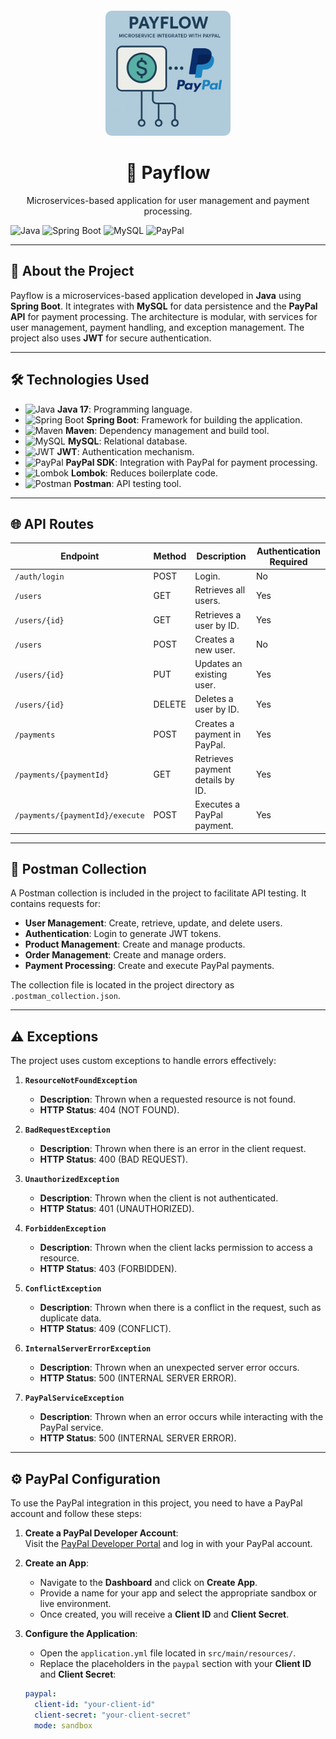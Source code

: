 <div align="center">
  <img src="./images/logo.png" alt="Payflow Logo" width="200" style="border-radius:10px;margin-top:20px;" />
  <h1>🚀 Payflow</h1>
  <p>Microservices-based application for user management and payment processing.</p>
</div>

![Java](https://img.shields.io/badge/Java-21-blue?style=for-the-badge&logo=java)
![Spring Boot](https://img.shields.io/badge/Spring%20Boot-3.4.5-brightgreen?style=for-the-badge&logo=springboot)
![MySQL](https://img.shields.io/badge/MySQL-8.0-orange?style=for-the-badge&logo=mysql)
![PayPal](https://img.shields.io/badge/PayPal-API-blue?style=for-the-badge&logo=paypal)

---

## 📖 About the Project

Payflow is a microservices-based application developed in **Java** using **Spring Boot**. It integrates with **MySQL** for data persistence and the **PayPal API** for payment processing. The architecture is modular, with services for user management, payment handling, and exception management. The project also uses **JWT** for secure authentication.

---

## 🛠️ Technologies Used

- ![Java](https://img.shields.io/badge/Java-21-blue?style=flat-square&logo=java) **Java 17**: Programming language.
- ![Spring Boot](https://img.shields.io/badge/Spring%20Boot-3.4.5-brightgreen?style=flat-square&logo=springboot) **Spring Boot**: Framework for building the application.
- ![Maven](https://img.shields.io/badge/Maven-3.8.6-C71A36?style=flat-square&logo=apachemaven) **Maven**: Dependency management and build tool.
- ![MySQL](https://img.shields.io/badge/MySQL-8.0-orange?style=flat-square&logo=mysql) **MySQL**: Relational database.
- ![JWT](https://img.shields.io/badge/JWT-Authentication-blue?style=flat-square&logo=jsonwebtokens) **JWT**: Authentication mechanism.
- ![PayPal](https://img.shields.io/badge/PayPal-API-blue?style=flat-square&logo=paypal) **PayPal SDK**: Integration with PayPal for payment processing.
- ![Lombok](https://img.shields.io/badge/Lombok-1.18.24-red?style=flat-square&logo=lombok) **Lombok**: Reduces boilerplate code.
- ![Postman](https://img.shields.io/badge/Postman-API-orange?style=flat-square&logo=postman) **Postman**: API testing tool.

---

## 🌐 API Routes

| **Endpoint**                    | **Method** | **Description**                 | **Authentication Required** |
|---------------------------------|------------|---------------------------------|-----------------------------|
| `/auth/login`                   | POST       | Login.                          | No                          |
| `/users`                        | GET        | Retrieves all users.            | Yes                         |
| `/users/{id}`                   | GET        | Retrieves a user by ID.         | Yes                         |
| `/users`                        | POST       | Creates a new user.             | No                          |
| `/users/{id}`                   | PUT        | Updates an existing user.       | Yes                         |
| `/users/{id}`                   | DELETE     | Deletes a user by ID.           | Yes                         |
| `/payments`                     | POST       | Creates a payment in PayPal.    | Yes                         |
| `/payments/{paymentId}`         | GET        | Retrieves payment details by ID.| Yes                         |
| `/payments/{paymentId}/execute` | POST       | Executes a PayPal payment.      | Yes                         |

---

## 📂 Postman Collection

A Postman collection is included in the project to facilitate API testing. It contains requests for:

- **User Management**: Create, retrieve, update, and delete users.
- **Authentication**: Login to generate JWT tokens.
- **Product Management**: Create and manage products.
- **Order Management**: Create and manage orders.
- **Payment Processing**: Create and execute PayPal payments.

The collection file is located in the project directory as `.postman_collection.json`.

---

## ⚠️ Exceptions

The project uses custom exceptions to handle errors effectively:

1. **`ResourceNotFoundException`**
    - **Description**: Thrown when a requested resource is not found.
    - **HTTP Status**: 404 (NOT FOUND).

2. **`BadRequestException`**
    - **Description**: Thrown when there is an error in the client request.
    - **HTTP Status**: 400 (BAD REQUEST).

3. **`UnauthorizedException`**
    - **Description**: Thrown when the client is not authenticated.
    - **HTTP Status**: 401 (UNAUTHORIZED).

4. **`ForbiddenException`**
    - **Description**: Thrown when the client lacks permission to access a resource.
    - **HTTP Status**: 403 (FORBIDDEN).

5. **`ConflictException`**
    - **Description**: Thrown when there is a conflict in the request, such as duplicate data.
    - **HTTP Status**: 409 (CONFLICT).

6. **`InternalServerErrorException`**
    - **Description**: Thrown when an unexpected server error occurs.
    - **HTTP Status**: 500 (INTERNAL SERVER ERROR).

7. **`PayPalServiceException`**
    - **Description**: Thrown when an error occurs while interacting with the PayPal service.
    - **HTTP Status**: 500 (INTERNAL SERVER ERROR).

---


## ⚙️ PayPal Configuration

To use the PayPal integration in this project, you need to have a PayPal account and follow these steps:

1. **Create a PayPal Developer Account**:  
   Visit the [PayPal Developer Portal](https://developer.paypal.com/) and log in with your PayPal account.

2. **Create an App**:
   - Navigate to the **Dashboard** and click on **Create App**.
   - Provide a name for your app and select the appropriate sandbox or live environment.
   - Once created, you will receive a **Client ID** and **Client Secret**.

3. **Configure the Application**:
   - Open the `application.yml` file located in `src/main/resources/`.
   - Replace the placeholders in the `paypal` section with your **Client ID** and **Client Secret**:

   ```yaml
   paypal:
     client-id: "your-client-id"
     client-secret: "your-client-secret"
     mode: sandbox
